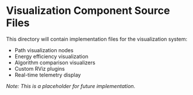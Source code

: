 # Visualization Component Source Files

This directory will contain implementation files for the visualization system:

- Path visualization nodes
- Energy efficiency visualization
- Algorithm comparison visualizers
- Custom RViz plugins
- Real-time telemetry display

*Note: This is a placeholder for future implementation.* 